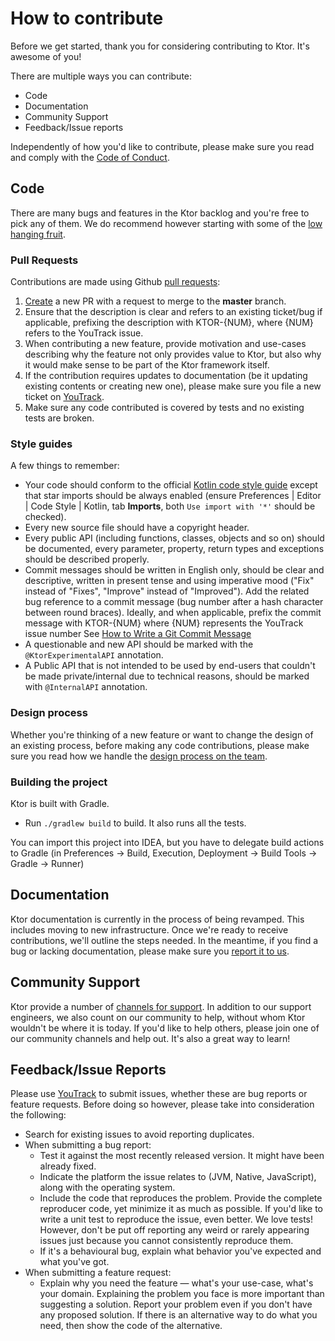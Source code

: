 # How to contribute

Before we get started, thank you for considering contributing to Ktor. It's awesome of you! 

There are multiple ways you can contribute:

* Code
* Documentation
* Community Support
* Feedback/Issue reports

Independently of how you'd like to contribute, please make sure you read and comply with the [Code of Conduct](CODE_OF_CONDUCT.md).

## Code

There are many bugs and features in the Ktor backlog and you're free to pick any of them. We do recommend however starting
with some of the [low hanging fruit](https://youtrack.jetbrains.com/issues?q=%23Ktor%20%20%20%23%7BUp%20For%20Grabs%7D%20%20%23Unresolved%20).

### Pull Requests

Contributions are made using Github [pull requests](https://help.github.com/en/articles/about-pull-requests):

1. [Create](https://github.com/ktorio/ktor/compare) a new PR with a request to merge to the **master** branch.
2. Ensure that the description is clear and refers to an existing ticket/bug if applicable, prefixing the description with 
   KTOR-{NUM}, where {NUM} refers to the YouTrack issue. 
3. When contributing a new feature, provide motivation and use-cases describing why
   the feature not only provides value to Ktor, but also why it would make sense to be part of the Ktor framework itself.
4. If the contribution requires updates to documentation (be it updating existing contents or creating new one), please
   make sure you file a new ticket on [YouTrack](https://youtrack.jetbrains.com/issues/KTOR).
5. Make sure any code contributed is covered by tests and no existing tests are broken.

### Style guides

A few things to remember:

* Your code should conform to
the official [Kotlin code style guide](https://kotlinlang.org/docs/reference/coding-conventions.html)
except that star imports should be always enabled
(ensure Preferences | Editor | Code Style | Kotlin, tab **Imports**, both `Use import with '*'` should be checked).
* Every new source file should have a copyright header.
* Every public API (including functions, classes, objects and so on) should be documented,
every parameter, property, return types and exceptions should be described properly.
* Commit messages should be written in English only, should be clear and descriptive,
written in present tense and using imperative mood ("Fix" instead of "Fixes", "Improve" instead of "Improved").
Add the related bug reference to a commit message (bug number after a hash character between round braces). Ideally, and when applicable, 
  prefix the commit message with KTOR-{NUM} where {NUM} represents the YouTrack issue number
See [How to Write a Git Commit Message](https://chris.beams.io/posts/git-commit/)
* A questionable and new API should be marked with the `@KtorExperimentalAPI` annotation.
* A Public API that is not intended to be used by end-users that couldn't be made private/internal due to technical reasons,
should be marked with `@InternalAPI` annotation.

### Design process

Whether you're thinking of a new feature or want to change the design of an existing process, before making any
code contributions, please make sure you read how we handle the [design process on the team](https://blog.jetbrains.com/ktor/2020/09/24/ktor-design-process/).

### Building the project

Ktor is built with Gradle.

* Run `./gradlew build` to build. It also runs all the tests.

You can import this project into IDEA, but you have to delegate build actions
to Gradle (in Preferences -> Build, Execution, Deployment -> Build Tools -> Gradle -> Runner)

## Documentation

Ktor documentation is currently in the process of being revamped. This includes moving to new infrastructure. Once we're ready to
receive contributions, we'll outline the steps needed. In the meantime, if you find a bug or lacking documentation, please make 
sure you [report it to us](https://youtrack.jetbrains.com/issues/KTOR). 

## Community Support

Ktor provide a number of [channels for support](https://ktor.io/support). In addition to our support engineers, we also count
on our community to help, without whom Ktor wouldn't be where it is today. If you'd like to help others, please join one of our community
channels and help out. It's also a great way to learn!

## Feedback/Issue Reports

Please use [YouTrack](https://youtrack.jetbrains.com/issues/KTOR) to submit issues, whether these are
bug reports or feature requests. Before doing so however, please take into consideration the following:

* Search for existing issues to avoid reporting duplicates.
* When submitting a bug report:
    * Test it against the most recently released version. It might have been already fixed.
    * Indicate the platform the issue relates to (JVM, Native, JavaScript), along with the operating system.
    * Include the code that reproduces the problem. Provide the complete reproducer code, yet minimize it as much as possible.
      If you'd like to write a unit test to reproduce the issue, even better. We love tests! However, don't be put off reporting any weird or rarely appearing issues just because you cannot consistently
      reproduce them.
    * If it's a behavioural bug, explain what behavior you've expected and what you've got.
* When submitting a feature request:
    * Explain why you need the feature &mdash; what's your use-case, what's your domain. Explaining the problem you face is more important than suggesting a solution.
      Report your problem even if you don't have any proposed solution. If there is an alternative way to do what you need, then show the code of the alternative.
      

